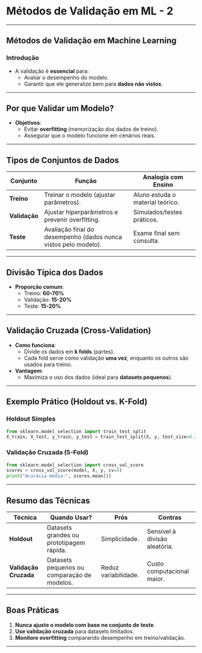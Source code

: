 # Métodos de Validação em ML - 2

---

## **Métodos de Validação em Machine Learning**
### **Introdução**
- A validação é **essencial** para:
  - Avaliar o desempenho do modelo.
  - Garantir que ele generalize bem para **dados não vistos**.

---

## **Por que Validar um Modelo?**
- **Objetivos**:
  - Evitar **overfitting** (memorização dos dados de treino).
  - Assegurar que o modelo funcione em cenários reais.

---

## **Tipos de Conjuntos de Dados**
| **Conjunto**         | **Função**                                                                 | **Analogia com Ensino**                     |
|-----------------------|----------------------------------------------------------------------------|---------------------------------------------|
| **Treino**           | Treinar o modelo (ajustar parâmetros).                                     | Aluno estuda o material teórico.            |
| **Validação**        | Ajustar hiperparâmetros e prevenir overfitting.                            | Simulados/testes práticos.                  |
| **Teste**            | Avaliação final do desempenho (dados nunca vistos pelo modelo).            | Exame final sem consulta.                   |

---

## **Divisão Típica dos Dados**
- **Proporção comum**:
  - Treino: **60-70%**
  - Validação: **15-20%**
  - Teste: **15-20%**

---

## **Validação Cruzada (Cross-Validation)**
- **Como funciona**:
  - Divide os dados em **k folds** (partes).
  - Cada fold serve como validação **uma vez**, enquanto os outros são usados para treino.
- **Vantagem**:
  - Maximiza o uso dos dados (ideal para **datasets pequenos**).

---

## **Exemplo Prático (Holdout vs. K-Fold)**
### **Holdout Simples**
```python
from sklearn.model_selection import train_test_split
X_train, X_test, y_train, y_test = train_test_split(X, y, test_size=0.2)
```

### **Validação Cruzada (5-Fold)**
```python
from sklearn.model_selection import cross_val_score
scores = cross_val_score(model, X, y, cv=5)
print("Acurácia média:", scores.mean())
```

---

## **Resumo das Técnicas**
| **Técnica**          | **Quando Usar?**                           | **Prós**                                | **Contras**                     |
|-----------------------|-------------------------------------------|----------------------------------------|--------------------------------|
| **Holdout**           | Datasets grandes ou prototipagem rápida.  | Simplicidade.                          | Sensível à divisão aleatória.  |
| **Validação Cruzada** | Datasets pequenos ou comparação de modelos. | Reduz variabilidade.                  | Custo computacional maior.     |

---

## **Boas Práticas**
1. **Nunca ajuste o modelo com base no conjunto de teste**.
2. **Use validação cruzada** para datasets limitados.
3. **Monitore overfitting** comparando desempenho em treino/validação.

---
